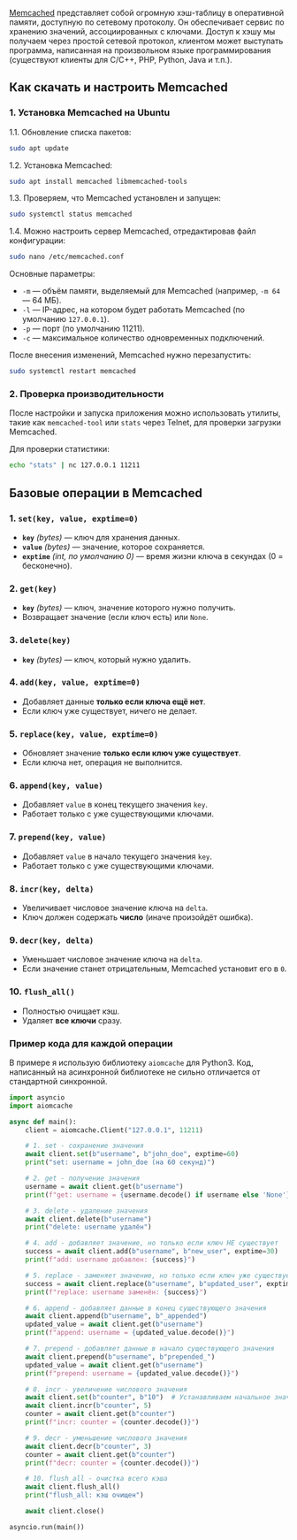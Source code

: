 [Memcached](http://danga.com/memcached/) представляет собой огромную хэш-таблицу в оперативной памяти, доступную по сетевому протоколу. Он обеспечивает сервис по хранению значений, ассоциированных с ключами. Доступ к хэшу мы получаем через простой сетевой протокол, клиентом может выступать программа, написанная на произвольном языке программирования (существуют клиенты для C/C++, PHP, Python, Java и т.п.).

## Как скачать и настроить Memcached

### 1. **Установка Memcached на Ubuntu**

1.1. Обновление списка пакетов:

```bash
sudo apt update
```

1.2. Установка Memcached:

```bash
sudo apt install memcached libmemcached-tools
```

1.3. Проверяем, что Memcached установлен и запущен:

```bash
sudo systemctl status memcached
```

1.4. Можно настроить сервер Memcached, отредактировав файл конфигурации:

```bash
sudo nano /etc/memcached.conf
```

Основные параметры:

- `-m` — объём памяти, выделяемый для Memcached (например, `-m 64` — 64 МБ).
- `-l` — IP-адрес, на котором будет работать Memcached (по умолчанию `127.0.0.1`).
- `-p` — порт (по умолчанию 11211).
- `-c` — максимальное количество одновременных подключений.

После внесения изменений, Memcached нужно перезапустить:

```bash
sudo systemctl restart memcached
```

### 2. **Проверка производительности**

После настройки и запуска приложения можно использовать утилиты, такие как `memcached-tool` или `stats` через Telnet, для проверки загрузки Memcached.

Для проверки статистики:

```bash
echo "stats" | nc 127.0.0.1 11211
```

## Базовые операции в Memcached

### **1. `set(key, value, exptime=0)`**

- **`key`** _(bytes)_ — ключ для хранения данных.
- **`value`** _(bytes)_ — значение, которое сохраняется.
- **`exptime`** _(int, по умолчанию 0)_ — время жизни ключа в секундах (0 = бесконечно).

### **2. `get(key)`**

- **`key`** _(bytes)_ — ключ, значение которого нужно получить.
- Возвращает значение (если ключ есть) или `None`.

### **3. `delete(key)`**

- **`key`** _(bytes)_ — ключ, который нужно удалить.

### **4. `add(key, value, exptime=0)`**

- Добавляет данные **только если ключа ещё нет**.
- Если ключ уже существует, ничего не делает.

### **5. `replace(key, value, exptime=0)`**

- Обновляет значение **только если ключ уже существует**.
- Если ключа нет, операция не выполнится.

### **6. `append(key, value)`**

- Добавляет `value` в конец текущего значения `key`.
- Работает только с уже существующими ключами.

### **7. `prepend(key, value)`**

- Добавляет `value` в начало текущего значения `key`.
- Работает только с уже существующими ключами.

### **8. `incr(key, delta)`**

- Увеличивает числовое значение ключа на `delta`.
- Ключ должен содержать **число** (иначе произойдёт ошибка).

### **9. `decr(key, delta)`**

- Уменьшает числовое значение ключа на `delta`.
- Если значение станет отрицательным, Memcached установит его в `0`.

### **10. `flush_all()`**

- Полностью очищает кэш.
- Удаляет **все ключи** сразу.

### Пример кода для каждой операции 

В примере я использую библиотеку `aiomcache` для Python3. Код, написанный на асинхронной библиотеке не сильно отличается от стандартной синхронной.

```Python
import asyncio
import aiomcache

async def main():
    client = aiomcache.Client("127.0.0.1", 11211)

    # 1. set - сохранение значения
    await client.set(b"username", b"john_doe", exptime=60)
    print("set: username = john_doe (на 60 секунд)")

    # 2. get - получение значения
    username = await client.get(b"username")
    print(f"get: username = {username.decode() if username else 'None'}")

    # 3. delete - удаление значения
    await client.delete(b"username")
    print("delete: username удалён")

    # 4. add - добавляет значение, но только если ключ НЕ существует
    success = await client.add(b"username", b"new_user", exptime=30)
    print(f"add: username добавлен: {success}")

    # 5. replace - заменяет значение, но только если ключ уже существует
    success = await client.replace(b"username", b"updated_user", exptime=30)
    print(f"replace: username заменён: {success}")

    # 6. append - добавляет данные в конец существующего значения
    await client.append(b"username", b"_appended")
    updated_value = await client.get(b"username")
    print(f"append: username = {updated_value.decode()}")

    # 7. prepend - добавляет данные в начало существующего значения
    await client.prepend(b"username", b"prepended_")
    updated_value = await client.get(b"username")
    print(f"prepend: username = {updated_value.decode()}")

    # 8. incr - увеличение числового значения
    await client.set(b"counter", b"10")  # Устанавливаем начальное значение
    await client.incr(b"counter", 5)
    counter = await client.get(b"counter")
    print(f"incr: counter = {counter.decode()}")

    # 9. decr - уменьшение числового значения
    await client.decr(b"counter", 3)
    counter = await client.get(b"counter")
    print(f"decr: counter = {counter.decode()}")

    # 10. flush_all - очистка всего кэша
    await client.flush_all()
    print("flush_all: кэш очищен")

    await client.close()

asyncio.run(main())

```
